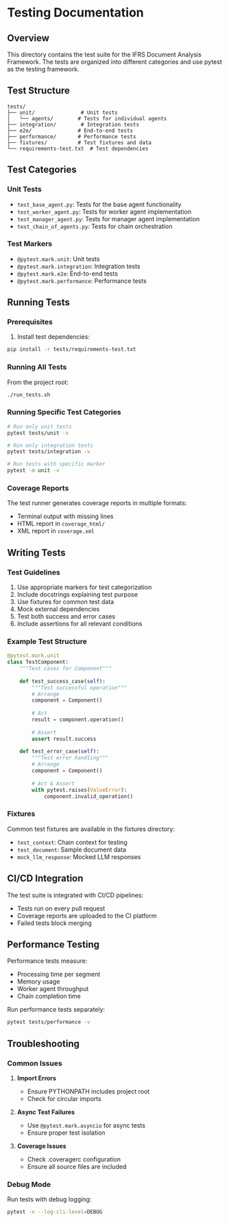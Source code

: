 # Testing Documentation

## Overview

This directory contains the test suite for the IFRS Document Analysis Framework. The tests are organized into different categories and use pytest as the testing framework.

## Test Structure

```
tests/
├── unit/               # Unit tests
│   └── agents/        # Tests for individual agents
├── integration/        # Integration tests
├── e2e/               # End-to-end tests
├── performance/       # Performance tests
├── fixtures/          # Test fixtures and data
└── requirements-test.txt  # Test dependencies
```

## Test Categories

### Unit Tests
- `test_base_agent.py`: Tests for the base agent functionality
- `test_worker_agent.py`: Tests for worker agent implementation
- `test_manager_agent.py`: Tests for manager agent implementation
- `test_chain_of_agents.py`: Tests for chain orchestration

### Test Markers
- `@pytest.mark.unit`: Unit tests
- `@pytest.mark.integration`: Integration tests
- `@pytest.mark.e2e`: End-to-end tests
- `@pytest.mark.performance`: Performance tests

## Running Tests

### Prerequisites
1. Install test dependencies:
```bash
pip install -r tests/requirements-test.txt
```

### Running All Tests
From the project root:
```bash
./run_tests.sh
```

### Running Specific Test Categories
```bash
# Run only unit tests
pytest tests/unit -v

# Run only integration tests
pytest tests/integration -v

# Run tests with specific marker
pytest -m unit -v
```

### Coverage Reports
The test runner generates coverage reports in multiple formats:
- Terminal output with missing lines
- HTML report in `coverage_html/`
- XML report in `coverage.xml`

## Writing Tests

### Test Guidelines
1. Use appropriate markers for test categorization
2. Include docstrings explaining test purpose
3. Use fixtures for common test data
4. Mock external dependencies
5. Test both success and error cases
6. Include assertions for all relevant conditions

### Example Test Structure
```python
@pytest.mark.unit
class TestComponent:
    """Test cases for Component"""
    
    def test_success_case(self):
        """Test successful operation"""
        # Arrange
        component = Component()
        
        # Act
        result = component.operation()
        
        # Assert
        assert result.success
    
    def test_error_case(self):
        """Test error handling"""
        # Arrange
        component = Component()
        
        # Act & Assert
        with pytest.raises(ValueError):
            component.invalid_operation()
```

### Fixtures
Common test fixtures are available in the fixtures directory:
- `test_context`: Chain context for testing
- `test_document`: Sample document data
- `mock_llm_response`: Mocked LLM responses

## CI/CD Integration
The test suite is integrated with CI/CD pipelines:
- Tests run on every pull request
- Coverage reports are uploaded to the CI platform
- Failed tests block merging

## Performance Testing
Performance tests measure:
- Processing time per segment
- Memory usage
- Worker agent throughput
- Chain completion time

Run performance tests separately:
```bash
pytest tests/performance -v
```

## Troubleshooting

### Common Issues
1. **Import Errors**
   - Ensure PYTHONPATH includes project root
   - Check for circular imports

2. **Async Test Failures**
   - Use `@pytest.mark.asyncio` for async tests
   - Ensure proper test isolation

3. **Coverage Issues**
   - Check .coveragerc configuration
   - Ensure all source files are included

### Debug Mode
Run tests with debug logging:
```bash
pytest -v --log-cli-level=DEBUG
